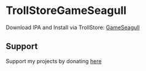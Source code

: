 # TrollStoreGameSeagull

Download IPA and Install via TrollStore:
[GameSeagull](https://github.com/donato-fiore/TrollStoreGameSeagull/releases/download/v1.0/GameSeagull.ipa)

## Support
Support my projects by donating [here](https://www.paypal.com/donate/?business=T33BNL78Q9X6G&no_recurring=0&item_name=iOS+Development&currency_code=USD)
